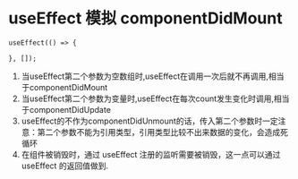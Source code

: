 
# useEffect 模拟 componentDidMount

```
useEffect(() => {
   
}, []);
```

1. 当useEffect第二个参数为空数组时,useEffect在调用一次后就不再调用,相当于componentDidMount
2. 当useEffect第二个参数为变量时,useEffect在每次count发生变化时调用,相当于componentDidUpdate
3. useEffect的不作为componentDidUnmount的话，传入第二个参数时一定注意：第二个参数不能为引用类型，引用类型比较不出来数据的变化，会造成死循环
4. 在组件被销毁时，通过 useEffect 注册的监听需要被销毁，这一点可以通过 useEffect 的返回值做到.